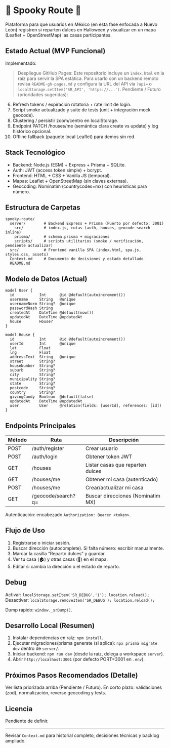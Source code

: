 # 👻 Spooky Route 🎃

Plataforma para que usuarios en México (en esta fase enfocada a Nuevo León) registren si reparten dulces en Halloween y visualizar en un mapa (Leaflet + OpenStreetMap) las casas participantes.

## Estado Actual (MVP Funcional)
Implementado:

> Despliegue GitHub Pages: Este repositorio incluye un `index.html` en la raíz para servir la SPA estática. Para usarlo con un backend remoto revisa `README-gh-pages.md` y configura la URL del API vía `?api=` o `localStorage.setItem('SR_API', 'https://...')`.
Pendiente / Futuro (prioridades sugeridas):
6. Refresh tokens / expiración rotatoria + rate limit de login.
7. Script smoke actualizado y suite de tests (unit + integración mock geocode).
8. Clustering / persistir zoom/centro en localStorage.
9. Endpoint PATCH /houses/me (semántica clara create vs update) y log histórico opcional.
10. Offline fallback (paquete local Leaflet) para demos sin red.

## Stack Tecnológico
- Backend: Node.js (ESM) + Express + Prisma + SQLite.
- Auth: JWT (access token simple) + bcrypt.
- Frontend: HTML + CSS + Vanilla JS (temporal).
- Mapas: Leaflet + OpenStreetMap (sin claves externas).
- Geocoding: Nominatim (countrycodes=mx) con heurísticas para número.

## Estructura de Carpetas
```
spooky-route/
  server/        # Backend Express + Prisma (Puerto por defecto: 3001)
    src/         # index.js, rutas (auth, houses, geocode search inline)
    prisma/      # schema.prisma + migraciones
    scripts/     # scripts utilitarios (smoke / verificación, pendiente actualizar)
  src/           # Frontend vanilla SPA (index.html, spa.js, styles.css, assets)
  Context.md     # Documento de decisiones y estado detallado
  README.md
```

## Modelo de Datos (Actual)
```
model User {
  id           Int      @id @default(autoincrement())
  username     String   @unique
  usernameNorm String?  @unique
  passwordHash String
  createdAt    DateTime @default(now())
  updatedAt    DateTime @updatedAt
  house        House?
}

model House {
  id           Int      @id @default(autoincrement())
  userId       Int      @unique
  lat          Float
  lng          Float
  addressText  String   @unique
  street       String?
  houseNumber  String?
  suburb       String?
  city         String?
  municipality String?
  state        String?
  postcode     String?
  country      String?
  givingCandy  Boolean  @default(false)
  updatedAt    DateTime @updatedAt
  user         User     @relation(fields: [userId], references: [id])
}
```

## Endpoints Principales
| Método | Ruta | Descripción |
|--------|------|-------------|
| POST | /auth/register | Crear usuario |
| POST | /auth/login | Obtener token JWT |
| GET  | /houses | Listar casas que reparten dulces |
| GET  | /houses/me | Obtener mi casa (autenticado) |
| POST | /houses/me | Crear/actualizar mi casa |
| GET  | /geocode/search?q= | Buscar direcciones (Nominatim MX) |

Autenticación: encabezado `Authorization: Bearer <token>`.

## Flujo de Uso
1. Registrarse o iniciar sesión.
2. Buscar dirección (autocomplete). Si falta número: escribir manualmente.
3. Marcar la casilla “Reparto dulces” y guardar.
4. Ver tu casa (🏠) y otras casas (🎃) en el mapa.
5. Editar si cambia la dirección o el estado de reparto.

## Debug
Activar: `localStorage.setItem('SR_DEBUG','1'); location.reload();`
Desactivar: `localStorage.removeItem('SR_DEBUG'); location.reload();`

Dump rápido: `window._srDump()`.

## Desarrollo Local (Resumen)
1. Instalar dependencias en raíz: `npm install`.
2. Ejecutar migraciones/prisma generate (si aplica): `npx prisma migrate dev` dentro de `server/`.
3. Iniciar backend: `npm run dev` (desde la raíz, delega a workspace `server`).
4. Abrir `http://localhost:3001` (por defecto PORT=3001 en `.env`).

## Próximos Pasos Recomendados (Detalle)
Ver lista priorizada arriba (Pendiente / Futuro). En corto plazo: validaciones (zod), normalización, reverse geocoding y tests.

## Licencia
Pendiente de definir.

---
Revisar `Context.md` para historial completo, decisiones técnicas y backlog ampliado.
